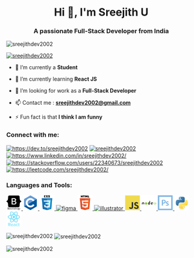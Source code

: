 <h1 align="center">Hi 👋, I'm Sreejith U</h1> 
<h3 align="center">A passionate Full-Stack Developer from India</h3>

<p align="left"> <img src="https://komarev.com/ghpvc/?username=sreejithdev2002&label=Profile%20views&color=0e75b6&style=flat" alt="sreejithdev2002" /> </p>

<p align="left"> <a href="https://github.com/ryo-ma/github-profile-trophy"><img src="https://github-profile-trophy.vercel.app/?username=sreejithdev2002" alt="sreejithdev2002" /></a> </p>

- 🔭 I’m currently a **Student**

- 🌱 I’m currently learning **React JS**

- 👯 I’m looking for work as a **Full-Stack Developer**

- 📫 Contact me : **sreejithdev2002@gmail.com**

- ⚡ Fun fact is that  **I think I am funny**

<h3 align="left">Connect with me:</h3>
<p align="left">
<a href="https://dev.to/https://dev.to/sreejithdev2002" target="blank"><img align="center" src="https://raw.githubusercontent.com/rahuldkjain/github-profile-readme-generator/master/src/images/icons/Social/devto.svg" alt="https://dev.to/sreejithdev2002" height="30" width="40" /></a>
<a href="https://twitter.com/sreejithdev2002" target="blank"><img align="center" src="https://raw.githubusercontent.com/rahuldkjain/github-profile-readme-generator/master/src/images/icons/Social/twitter.svg" alt="sreejithdev2002" height="30" width="40" /></a>
<a href="https://linkedin.com/in/https://www.linkedin.com/in/sreejithdev2002/" target="blank"><img align="center" src="https://raw.githubusercontent.com/rahuldkjain/github-profile-readme-generator/master/src/images/icons/Social/linked-in-alt.svg" alt="https://www.linkedin.com/in/sreejithdev2002/" height="30" width="40" /></a>
<a href="https://stackoverflow.com/users/https://stackoverflow.com/users/22340673/sreejithdev2002" target="blank"><img align="center" src="https://raw.githubusercontent.com/rahuldkjain/github-profile-readme-generator/master/src/images/icons/Social/stack-overflow.svg" alt="https://stackoverflow.com/users/22340673/sreejithdev2002" height="30" width="40" /></a>
<a href="https://www.leetcode.com/https://leetcode.com/sreejithdev2002/" target="blank"><img align="center" src="https://raw.githubusercontent.com/rahuldkjain/github-profile-readme-generator/master/src/images/icons/Social/leet-code.svg" alt="https://leetcode.com/sreejithdev2002/" height="30" width="40" /></a>
</p>

<h3 align="left">Languages and Tools:</h3>
<p align="left"> <a href="https://getbootstrap.com" target="_blank" rel="noreferrer"> <img src="https://raw.githubusercontent.com/devicons/devicon/master/icons/bootstrap/bootstrap-plain-wordmark.svg" alt="bootstrap" width="40" height="40"/> </a> <a href="https://www.cprogramming.com/" target="_blank" rel="noreferrer"> <img src="https://raw.githubusercontent.com/devicons/devicon/master/icons/c/c-original.svg" alt="c" width="40" height="40"/> </a> <a href="https://www.w3schools.com/css/" target="_blank" rel="noreferrer"> <img src="https://raw.githubusercontent.com/devicons/devicon/master/icons/css3/css3-original-wordmark.svg" alt="css3" width="40" height="40"/> </a> <a href="https://www.figma.com/" target="_blank" rel="noreferrer"> <img src="https://www.vectorlogo.zone/logos/figma/figma-icon.svg" alt="figma" width="40" height="40"/> </a> <a href="https://www.w3.org/html/" target="_blank" rel="noreferrer"> <img src="https://raw.githubusercontent.com/devicons/devicon/master/icons/html5/html5-original-wordmark.svg" alt="html5" width="40" height="40"/> </a> <a href="https://www.adobe.com/in/products/illustrator.html" target="_blank" rel="noreferrer"> <img src="https://www.vectorlogo.zone/logos/adobe_illustrator/adobe_illustrator-icon.svg" alt="illustrator" width="40" height="40"/> </a> <a href="https://developer.mozilla.org/en-US/docs/Web/JavaScript" target="_blank" rel="noreferrer"> <img src="https://raw.githubusercontent.com/devicons/devicon/master/icons/javascript/javascript-original.svg" alt="javascript" width="40" height="40"/> </a> <a href="https://nodejs.org" target="_blank" rel="noreferrer"> <img src="https://raw.githubusercontent.com/devicons/devicon/master/icons/nodejs/nodejs-original-wordmark.svg" alt="nodejs" width="40" height="40"/> </a> <a href="https://www.photoshop.com/en" target="_blank" rel="noreferrer"> <img src="https://raw.githubusercontent.com/devicons/devicon/master/icons/photoshop/photoshop-line.svg" alt="photoshop" width="40" height="40"/> </a> <a href="https://www.python.org" target="_blank" rel="noreferrer"> <img src="https://raw.githubusercontent.com/devicons/devicon/master/icons/python/python-original.svg" alt="python" width="40" height="40"/> </a> <a href="https://reactjs.org/" target="_blank" rel="noreferrer"> <img src="https://raw.githubusercontent.com/devicons/devicon/master/icons/react/react-original-wordmark.svg" alt="react" width="40" height="40"/> </a> </p>

<p><img align="left" src="https://github-readme-stats.vercel.app/api/top-langs?username=sreejithdev2002&show_icons=true&locale=en&layout=compact" alt="sreejithdev2002" /></p>

<p>&nbsp;<img align="center" src="https://github-readme-stats.vercel.app/api?username=sreejithdev2002&show_icons=true&locale=en" alt="sreejithdev2002" /></p>

<p><img align="center" src="https://github-readme-streak-stats.herokuapp.com/?user=sreejithdev2002&" alt="sreejithdev2002" /></p>
